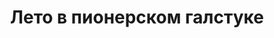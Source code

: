---
draft: false
slug: leto-v-pionerskom-galstuke-942cd87b
title: Лето в пионерском галстуке
type: books
params:
  book_title: Лето в пионерском галстуке
  tags:
    - LGBTQ+
    - Russia
    - Vsesoi︠u︡znai︠a︡ pionerskai︠a︡ organizat︠s︡ii︠a︡ imeni V.I. Lenina
    - children's fiction
    - contemporary
    - fiction
    - queer
    - romance
    - teenage
    - young adult (YA)
  cover: https://images-na.ssl-images-amazon.com/images/S/compressed.photo.goodreads.com/books/1630593788i/58870322.jpg
  isbn: '9785604653005'
  goodreads_link: https://www.goodreads.com/book/show/58870322
  authors:
    - Elena Malisova, Katerina Silvanova, Елена Малисова, Катерина Сильванова
  publication_year: '2021'
  page_count: '544'
  short_book_description: Юра возвращается в пионерский лагерь своей юности спустя двадцать лет. В руинах прошлого он надеется отыскать путь в настоящее, к человеку, которого когда-то любил.
  russian_translation_status: exists
  series: Лето в пионерском галстуке
  languages:
    - Русский
  book_description: Юра возвращается в пионерский лагерь своей юности спустя двадцать лет. В руинах прошлого он надеется отыскать путь в настоящее, к человеку, которого когда-то любил. Эта история о том, что в СССР не все было гладко, правильно и безлико. Что были переживания, страсти, влечения и чувства, которые не вписывались в рамки морали на пути к «светлому будущему». И что это будущее оказалось не таким уж и светлым.
  russian_audioversion: false
---